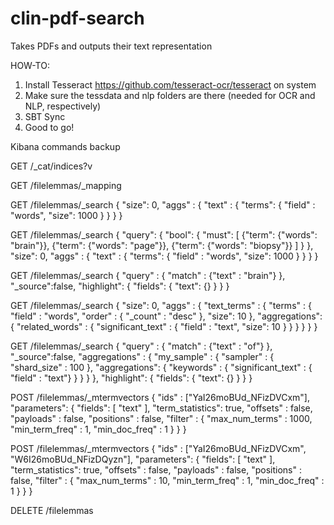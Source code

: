 # clin-pdf-search
Takes PDFs and outputs their text representation

HOW-TO:

1. Install Tesseract https://github.com/tesseract-ocr/tesseract on system
2. Make sure the tessdata and nlp folders are there (needed for OCR and NLP, respectively)
3. SBT Sync
4. Good to go!

Kibana commands backup

GET /_cat/indices?v

GET /filelemmas/_mapping

GET /filelemmas/_search
{
    "size": 0,
    "aggs" : {
        "text" : {
            "terms": {
                "field" : "words",
                "size": 1000
            }
        }
    }
}

GET /filelemmas/_search
{
    "query": {
      "bool": {
        "must": [
          {"term": {"words": "brain"}},
          {"term": {"words": "page"}},
          {"term": {"words": "biopsy"}}
        ]
      }
    },
    "size": 0,
    "aggs" : {
        "text" : {
            "terms": {
                "field" : "words",
                "size": 1000
            }
        }
    }
}

GET /filelemmas/_search
{
    "query" : {
        "match" : {"text" : "brain"}
    },
    "_source":false,
    "highlight": {
        "fields": {
            "text": {}
        }
    }
}

GET /filelemmas/_search
{
    "size": 0,
    "aggs" : {
        "text_terms" : {
            "terms" : {
                "field" : "words",
                "order" : { "_count" : "desc" },
                "size": 10
            },
            "aggregations": {
        "related_words" : {
            "significant_text" : {
                "field" : "text",
                "size": 10
            }
        }
    }
        }
    }
}

GET /filelemmas/_search
{
    "query" : {
        "match" : {"text" : "of"}
    },
    "_source":false,
    "aggregations" : {
        "my_sample" : {
            "sampler" : {
                "shard_size" : 100
            },
            "aggregations": {
                "keywords" : {
                    "significant_text" : { "field" : "text"}
                }
            }
        }
    },
    "highlight": {
        "fields": {
            "text": {}
        }
    }
}

POST /filelemmas/_mtermvectors
{
    "ids" : ["YaI26moBUd_NFizDVCxm"],
    "parameters": {
        "fields": [
                "text"
        ],
        "term_statistics": true,
        "offsets" : false,
  "payloads" : false,
  "positions" : false,
        "filter" : {
      "max_num_terms" : 1000,
      "min_term_freq" : 1,
      "min_doc_freq" : 1
    }
    }
}

POST /filelemmas/_mtermvectors
{
    "ids" : ["YaI26moBUd_NFizDVCxm", "W6I26moBUd_NFizDQyzn"],
    "parameters": {
        "fields": [
                "text"
        ],
        "term_statistics": true,
        "offsets" : false,
  "payloads" : false,
  "positions" : false,
        "filter" : {
      "max_num_terms" : 10,
      "min_term_freq" : 1,
      "min_doc_freq" : 1
    }
    }
}

DELETE /filelemmas

